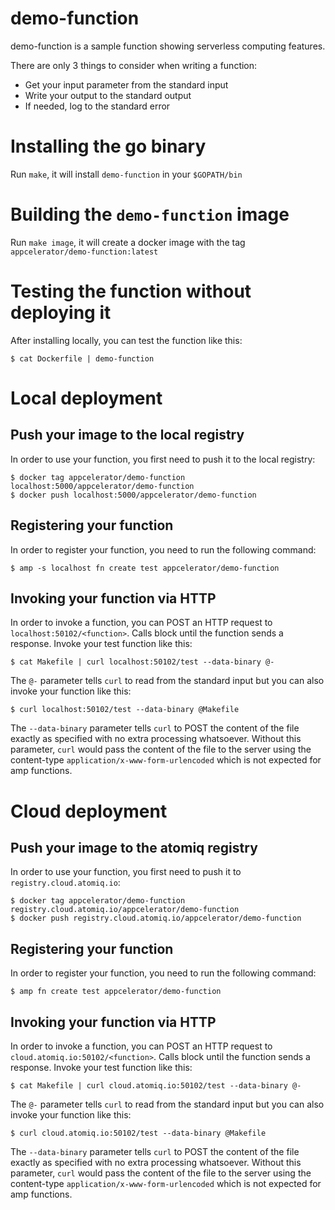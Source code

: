 # demo-function

demo-function is a sample function showing serverless computing features.

There are only 3 things to consider when writing a function:

- Get your input parameter from the standard input
- Write your output to the standard output
- If needed, log to the standard error

# Installing the go binary

Run `make`, it will install `demo-function` in your `$GOPATH/bin`

# Building the `demo-function` image

Run `make image`, it will create a docker image with the tag `appcelerator/demo-function:latest`

# Testing the function without deploying it

After installing locally, you can test the function like this:

    $ cat Dockerfile | demo-function

# Local deployment

## Push your image to the local registry

In order to use your function, you first need to push it to the local registry:

    $ docker tag appcelerator/demo-function localhost:5000/appcelerator/demo-function
    $ docker push localhost:5000/appcelerator/demo-function

## Registering your function

In order to register your function, you need to run the following command:

    $ amp -s localhost fn create test appcelerator/demo-function

## Invoking your function via HTTP

In order to invoke a function, you can POST an HTTP request to `localhost:50102/<function>`. Calls block until the function sends a response.
Invoke your test function like this:

    $ cat Makefile | curl localhost:50102/test --data-binary @-

The `@-` parameter tells `curl` to read from the standard input but you can also invoke your function like this:

    $ curl localhost:50102/test --data-binary @Makefile

The `--data-binary` parameter tells `curl` to POST the content of the file exactly as specified with no extra processing whatsoever.
Without this parameter, `curl` would pass the content of the file to the server using the content-type `application/x-www-form-urlencoded` which is not expected for amp functions.

# Cloud deployment

## Push your image to the atomiq registry

In order to use your function, you first need to push it to `registry.cloud.atomiq.io`:

    $ docker tag appcelerator/demo-function registry.cloud.atomiq.io/appcelerator/demo-function
    $ docker push registry.cloud.atomiq.io/appcelerator/demo-function

## Registering your function

In order to register your function, you need to run the following command:

    $ amp fn create test appcelerator/demo-function

## Invoking your function via HTTP

In order to invoke a function, you can POST an HTTP request to `cloud.atomiq.io:50102/<function>`. Calls block until the function sends a response.
Invoke your test function like this:

    $ cat Makefile | curl cloud.atomiq.io:50102/test --data-binary @-

The `@-` parameter tells `curl` to read from the standard input but you can also invoke your function like this:

    $ curl cloud.atomiq.io:50102/test --data-binary @Makefile

The `--data-binary` parameter tells `curl` to POST the content of the file exactly as specified with no extra processing whatsoever.
Without this parameter, `curl` would pass the content of the file to the server using the content-type `application/x-www-form-urlencoded` which is not expected for amp functions.
